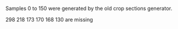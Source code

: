 Samples 0 to 150 were generated by the old crop sections generator.

298
218
173
170
168
130
are missing